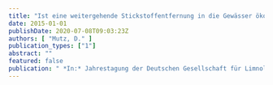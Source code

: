 ```yaml
---
title: "Ist eine weitergehende Stickstoffentfernung in die Gewässer ökonomisch sinnvoll?"
date: 2015-01-01
publishDate: 2020-07-08T09:03:23Z
authors: [ "Mutz, D." ]
publication_types: ["1"]
abstract: ""
featured: false
publication: " *In:* Jahrestagung der Deutschen Gesellschaft für Limnologie. Essen, Germany. 21.-25.09.2015"
---
```


